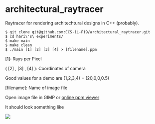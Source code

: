 # architectural_raytracer
Raytracer for rendering architechtural designs in C++ (probably).

```
$ git clone git@github.com:CCS-1L-F19/architectural_raytracer.git
$ cd hari\'s\ experiments/
$ make main
$ make clean
$ ./main [1] [2] [3] [4] > [filename].ppm
```
[1]: Rays per Pixel

( [2] , [3] , [4] ): Coordinates of camera

Good values for a demo are (1,2,3,4) = (20,0,0,0.5)

[filename]: Name of image file

Open image file in GIMP or [online ppm viewer](http://paulcuth.me.uk/netpbm-viewer/)

It should look something like 

![](https://i.imgur.com/7JLyUGV.png)
